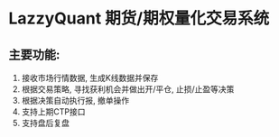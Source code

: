 ﻿# LazzyQuant 期货/期权量化交易系统

## 主要功能:
1. 接收市场行情数据, 生成K线数据并保存  
2. 根据交易策略, 寻找获利机会并做出开/平仓, 止损/止盈等决策  
3. 根据决策自动执行报, 撤单操作  
4. 支持上期CTP接口  
5. 支持盘后复盘  
